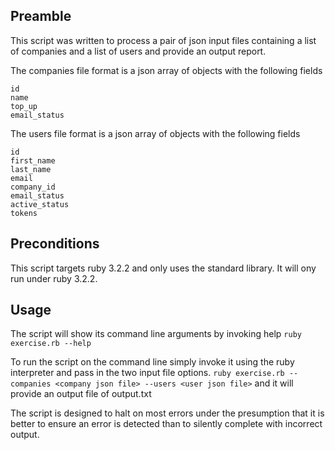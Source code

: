 ## Preamble
This script was written to process a pair of json input files containing a list of companies and a list of users and provide an output report.

The companies file format is a json array of objects with the following fields
```
id
name
top_up
email_status
```

The users file format is a json array of objects with the following fields
```
id
first_name
last_name
email
company_id
email_status
active_status
tokens
```

## Preconditions
This script targets ruby 3.2.2 and only uses the standard library.  It will ony run under ruby 3.2.2.

## Usage

The script will show its command line arguments by invoking help
```ruby exercise.rb --help```

To run the script on the command line simply invoke it using the ruby interpreter and pass in the two input file options.
```ruby exercise.rb --companies <company json file> --users <user json file>```
and it will provide an output file of output.txt

The script is designed to halt on most errors under the presumption that it is better to ensure an error is detected than to silently complete with incorrect output.
